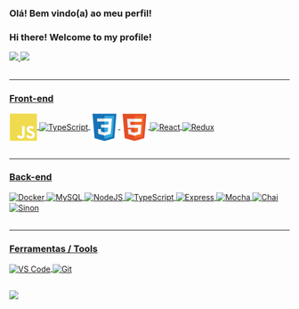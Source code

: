 ### Olá! Bem vindo(a) ao meu perfil!
### Hi there! Welcome to my profile!

<div>
  <a href="https://github.com/brendon-lopes">
  <img height="165em" src="https://github-readme-stats.vercel.app/api?username=brendon-lopes&show_icons=true&theme=radical&include_all_commits=true&count_private=true"/>
  <img height="165em" src="https://github-readme-stats.vercel.app/api/top-langs/?username=brendon-lopes&layout=compact&langs_count=7&theme=radical"/>
</div>

<div style="display: inline_block"><br>
  <hr/>
  <h3> Front-end </h3>
  <img align="center" alt="JS" height="50" src="https://raw.githubusercontent.com/devicons/devicon/master/icons/javascript/javascript-plain.svg">
  <img align="center" alt="TypeScript" height="50" src="https://cdn.jsdelivr.net/gh/devicons/devicon/icons/typescript/typescript-original.svg">
  <img align="center" alt="CSS" height="50" src="https://raw.githubusercontent.com/devicons/devicon/master/icons/css3/css3-original.svg">
  <img align="center" alt="HTML" height="50" src="https://raw.githubusercontent.com/devicons/devicon/master/icons/html5/html5-original.svg">
  <img align="center" alt="React" height="50" src="https://cdn.jsdelivr.net/gh/devicons/devicon/icons/react/react-original.svg">
  <img align="center" alt="Redux" height="50" src="https://cdn.jsdelivr.net/gh/devicons/devicon/icons/redux/redux-original.svg">
</div>

<div style="display: inline_block"><br>
  <hr/>
  <h3> Back-end </h3>
  <img align="center" alt="Docker" height="65" src="https://cdn.jsdelivr.net/gh/devicons/devicon/icons/docker/docker-original.svg">
  <img align="center" alt="MySQL" height="75" src="https://cdn.jsdelivr.net/gh/devicons/devicon/icons/mysql/mysql-original-wordmark.svg">
  <img align="center" alt="NodeJS" height="55" src="https://cdn.jsdelivr.net/gh/devicons/devicon/icons/nodejs/nodejs-original.svg">
  <img align="center" alt="TypeScript" height="50" src="https://cdn.jsdelivr.net/gh/devicons/devicon/icons/typescript/typescript-original.svg">
  <img align="center" alt="Express" height="55" src="https://cdn.jsdelivr.net/gh/devicons/devicon/icons/express/express-original.svg">
  <img align="center" alt="Mocha" height="55" src="https://cdn.jsdelivr.net/gh/devicons/devicon/icons/mocha/mocha-plain.svg">
  <img align="center" alt="Chai" height="55" src="https://avatars.githubusercontent.com/u/1515293?s=280&v=4">
  <img align="center" alt="Sinon" height="55"  src="https://camo.githubusercontent.com/c1d8136cb62cfd03e64b9193b7384fd75804a7b1bd9b8b705b51cc9d99de8fe3/68747470733a2f2f73696e6f6e6a732e6f72672f6173736574732f696d616765732f6c6f676f2e706e67">
</div>

<div style="display: inline_block"><br>
  <hr/>
  <h3> Ferramentas / Tools </h3>
  <img align="center" alt="VS Code" height="50" src="https://cdn.jsdelivr.net/gh/devicons/devicon/icons/vscode/vscode-original.svg">
  <img align="center" alt="Git" height="80" src="https://cdn.jsdelivr.net/gh/devicons/devicon/icons/git/git-plain-wordmark.svg">
</div>          

##

<a href="https://www.linkedin.com/in/brendon-lopes/" target="_blank"><img src="https://img.shields.io/badge/-LinkedIn-%230077B5?style=for-the-badge&logo=linkedin&logoColor=white" target="_blank"></a> 
